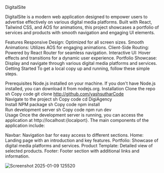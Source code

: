 DigitalSite

DigitalSite is a modern web application designed to empower users to advertise effectively on various digital media platforms. Built with React, Tailwind CSS, and AOS for animations, this project showcases a portfolio of services and products with smooth navigation and engaging UI elements.

Features
Responsive Design: Optimized for all screen sizes.
Smooth Animations: Utilizes AOS for engaging animations.
Client-Side Routing: Powered by React Router for seamless navigation.
Interactive UI: Hover effects and transitions for a dynamic user experience.
Portfolio Showcase: Display and navigate through various digital media platforms and services.
Getting Started
To get a local copy up and running, follow these simple steps.

Prerequisites
Node.js installed on your machine. If you don't have Node.js installed, you can download it from nodejs.org.
Installation
Clone the repo
sh
Copy code
git clone http://github.com/yashsutharCode  
Navigate to the project
sh
Copy code
cd DigiAgency  
Install NPM package
sh
Copy code
npm install  
Run development server
sh
Copy code
npm run dev  
Usage
Once the development server is running, you can access the application at http://localhost:{localport}. The main components of the application include:

Navbar: Navigation bar for easy access to different sections.
Home: Landing page with an introduction and key features.
Portfolio: Showcase of digital media platforms and services.
Product Template: Detailed view of selected products.
Footer: Footer section with additional links and information.

![Screenshot 2025-01-09 125520](https://github.com/user-attachments/assets/9dff6daa-3c4c-41f7-b61d-946900e2c246)
